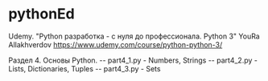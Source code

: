 # pythonEd

Udemy. "Python разработка - с нуля до профессионала. Python 3" YouRa Allakhverdov https://www.udemy.com/course/python-python-3/

Раздел 4. Основы Python.
-- part4_1.py - Numbers, Strings
-- part4_2.py - Lists, Dictionaries, Tuples
-- part4_3.py - Sets
